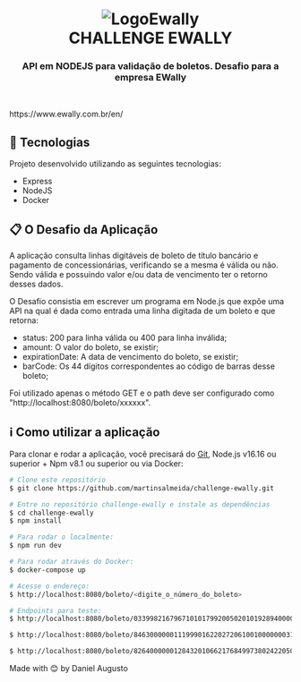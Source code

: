 <h1 align="center">
  <img  alt="LogoEwally" src = "https://user-images.githubusercontent.com/42298239/174226279-326f0e48-9f9c-4718-b045-5dcd9cdf359f.png"/>
  <br>
  CHALLENGE EWALLY
  <h3 align="center">API em NODEJS para validação de boletos. Desafio para a empresa EWally </h3>
  <br>
  <p>https://www.ewally.com.br/en/</p>
</h1>

## :rocket: Tecnologias

Projeto desenvolvido utilizando as seguintes tecnologias:

- Express
- NodeJS
- Docker

## :clipboard: O Desafio da Aplicação

A aplicação consulta linhas digitáveis de boleto de título bancário e pagamento de concessionárias, verificando se a mesma é válida ou não. Sendo válida e possuindo valor e/ou data de vencimento ter o retorno desses dados.

O Desafio consistia em escrever um programa em Node.js que expõe uma API na qual é dada como entrada uma linha digitada de um boleto e que retorna:

- status: 200 para linha válida ou 400 para linha inválida;
- amount: O valor do boleto, se existir;
- expirationDate: A data de vencimento do boleto, se existir;
- barCode: Os 44 dígitos correspondentes ao código de barras desse boleto;

Foi utilizado apenas o método GET e o path deve ser configurado como "http://localhost:8080/boleto/xxxxxx".

## :information_source: Como utilizar a aplicação

Para clonar e rodar a aplicação, você precisará do [Git](https://git-scm.com), Node.js v16.16 ou superior + Npm v8.1 ou superior ou via Docker:

```bash
# Clone este repositório
$ git clone https://github.com/martinsalmeida/challenge-ewally.git

# Entre no repositório challenge-ewally e instale as dependências
$ cd challenge-ewally
$ npm install

# Para rodar o localmente:
$ npm run dev

# Para rodar através do Docker:
$ docker-compose up

# Acesse o endereço:
$ http://localhost:8080/boleto/<digite_o_número_do_boleto>

# Endpoints para teste:
$ http://localhost:8080/boleto/03399821679671010179920050201019289400000028103

$ http://localhost:8080/boleto/846300000011199901622027206100100000003106575412

$ http://localhost:8080/boleto/826400000012843201066217684997380242205000092168

```

Made with :blush: by Daniel Augusto
